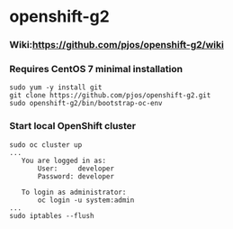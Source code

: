 # openshift-g2

### Wiki:https://github.com/pjos/openshift-g2/wiki

### Requires CentOS 7 minimal installation 
```shell:
sudo yum -y install git
git clone https://github.com/pjos/openshift-g2.git
sudo openshift-g2/bin/bootstrap-oc-env
```

### Start local OpenShift cluster

```shell:
sudo oc cluster up
...
   You are logged in as:
       User:     developer
       Password: developer

   To login as administrator:
       oc login -u system:admin
...
sudo iptables --flush
```
